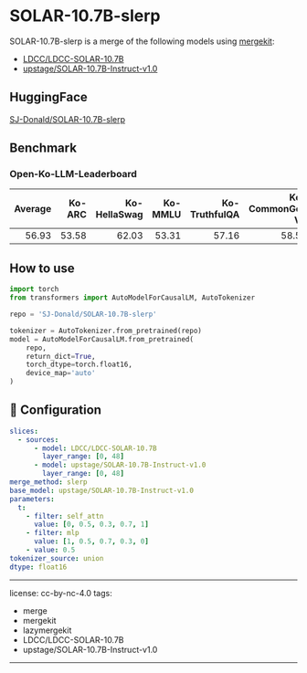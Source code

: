 # SOLAR-10.7B-slerp

SOLAR-10.7B-slerp is a merge of the following models using [mergekit](https://github.com/cg123/mergekit):
* [LDCC/LDCC-SOLAR-10.7B](https://huggingface.co/LDCC/LDCC-SOLAR-10.7B)
* [upstage/SOLAR-10.7B-Instruct-v1.0](https://huggingface.co/upstage/SOLAR-10.7B-Instruct-v1.0)

## HuggingFace
[SJ-Donald/SOLAR-10.7B-slerp](https://huggingface.co/SJ-Donald/SOLAR-10.7B-slerp)


## Benchmark

### Open-Ko-LLM-Leaderboard

| Average | Ko-ARC | Ko-HellaSwag | Ko-MMLU | Ko-TruthfulQA | Ko-CommonGen V2 |
| ------: | -----: | -----------: | ------: | ------------: | --------------: |
|   56.93 |  53.58 |        62.03 |   53.31 |         57.16 |           58.56 |


## How to use

```Python
import torch
from transformers import AutoModelForCausalLM, AutoTokenizer

repo = 'SJ-Donald/SOLAR-10.7B-slerp'

tokenizer = AutoTokenizer.from_pretrained(repo)
model = AutoModelForCausalLM.from_pretrained(
    repo,
    return_dict=True,
    torch_dtype=torch.float16,
    device_map='auto'
)
```

## 🧩 Configuration

```yaml
slices:
  - sources:
      - model: LDCC/LDCC-SOLAR-10.7B
        layer_range: [0, 48]
      - model: upstage/SOLAR-10.7B-Instruct-v1.0
        layer_range: [0, 48]
merge_method: slerp
base_model: upstage/SOLAR-10.7B-Instruct-v1.0
parameters:
  t:
    - filter: self_attn
      value: [0, 0.5, 0.3, 0.7, 1]
    - filter: mlp
      value: [1, 0.5, 0.7, 0.3, 0]
    - value: 0.5
tokenizer_source: union
dtype: float16
```

---
license: cc-by-nc-4.0
tags:
- merge
- mergekit
- lazymergekit
- LDCC/LDCC-SOLAR-10.7B
- upstage/SOLAR-10.7B-Instruct-v1.0
---
